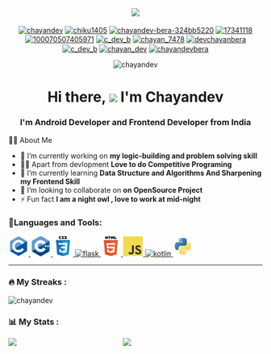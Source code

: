 
<div id="header" align="center">
  <img src="https://encrypted-tbn0.gstatic.com/images?q=tbn:ANd9GcR9zhlr2KMBoorUZhMNdEXLL3JFBlmkuIDvfeXCApQZGbHNP8gW&s" width="150px"/>
</div>
<div id="connection-libks" align="center">
<p align="center">
<a href="https://dev.to/chayandev" target="blank"><img align="center" src="https://raw.githubusercontent.com/rahuldkjain/github-profile-readme-generator/master/src/images/icons/Social/devto.svg" alt="chayandev" height="30" width="40" /></a>
<a href="https://twitter.com/chiku1405" target="blank"><img align="center" src="https://raw.githubusercontent.com/rahuldkjain/github-profile-readme-generator/master/src/images/icons/Social/twitter.svg" alt="chiku1405" height="30" width="40" /></a>
<a href="https://linkedin.com/in/chayandev-bera-324bb5220" target="blank"><img align="center" src="https://raw.githubusercontent.com/rahuldkjain/github-profile-readme-generator/master/src/images/icons/Social/linked-in-alt.svg" alt="chayandev-bera-324bb5220" height="30" width="40" /></a>
<a href="https://stackoverflow.com/users/17341118" target="blank"><img align="center" src="https://raw.githubusercontent.com/rahuldkjain/github-profile-readme-generator/master/src/images/icons/Social/stack-overflow.svg" alt="17341118" height="30" width="40" /></a>
<a href="https://fb.com/100070507405971" target="blank"><img align="center" src="https://raw.githubusercontent.com/rahuldkjain/github-profile-readme-generator/master/src/images/icons/Social/facebook.svg" alt="100070507405971" height="30" width="40" /></a>
<a href="https://instagram.com/c_dev_b" target="blank"><img align="center" src="https://raw.githubusercontent.com/rahuldkjain/github-profile-readme-generator/master/src/images/icons/Social/instagram.svg" alt="c_dev_b" height="30" width="40" /></a>
<a href="https://www.codechef.com/users/chayan_7478" target="blank"><img align="center" src="https://cdn.jsdelivr.net/npm/simple-icons@3.1.0/icons/codechef.svg" alt="chayan_7478" height="30" width="40" /></a>
<a href="https://www.hackerrank.com/devchayanbera" target="blank"><img align="center" src="https://raw.githubusercontent.com/rahuldkjain/github-profile-readme-generator/master/src/images/icons/Social/hackerrank.svg" alt="devchayanbera" height="30" width="40" /></a>
<a href="https://codeforces.com/profile/c_dev_b" target="blank"><img align="center" src="https://raw.githubusercontent.com/rahuldkjain/github-profile-readme-generator/master/src/images/icons/Social/codeforces.svg" alt="c_dev_b" height="30" width="40" /></a>
<a href="https://www.leetcode.com/chayan_dev" target="blank"><img align="center" src="https://raw.githubusercontent.com/rahuldkjain/github-profile-readme-generator/master/src/images/icons/Social/leet-code.svg" alt="chayan_dev" height="30" width="40" /></a>
<a href="https://auth.geeksforgeeks.org/user/chayandevbera" target="blank"><img align="center" src="https://raw.githubusercontent.com/rahuldkjain/github-profile-readme-generator/master/src/images/icons/Social/geeks-for-geeks.svg" alt="chayandevbera" height="30" width="40" /></a>
</p>
<p align="center"> <img src="https://komarev.com/ghpvc/?username=chayandev&label=Profile%20views&color=0e75b6&style=flat" alt="chayandev" /> </p>
</div>
<h1 align="center"> Hi there, <img src="https://media0.giphy.com/media/hvRJCLFzcasrR4ia7z/giphy.gif?cid=790b76118a1d3ade6494047a5a889309ca38241b3ce0c20e&rid=giphy.gif&ct=s" width="40px"> I'm Chayandev</h1>
<h3 align="center">I'm Android Developer and Frontend Developer from India</h3>
<div class="about-me>

<h2 align="left">🙋‍♂️ About Me</h2>

- 🔭 I’m currently working on **my logic-building and problem solving skill**
- 👨‍💻 Apart from devlopment **Love to do Competitive Programing**
- 🌱 I’m currently learning **Data Structure and Algorithms And Sharpening my Frontend Skill**
- 👯 I’m looking to collaborate on **on OpenSource Project**
- ⚡ Fun fact **I am a night owl , love to work at mid-night**
  </div>

<h3 align="left">🚀Languages and Tools:</h3>
<p align="left"> <a href="https://www.cprogramming.com/" target="_blank" rel="noreferrer"> <img src="https://raw.githubusercontent.com/devicons/devicon/master/icons/c/c-original.svg" alt="c" width="40" height="40"/> </a> <a href="https://www.w3schools.com/cpp/" target="_blank" rel="noreferrer"> <img src="https://raw.githubusercontent.com/devicons/devicon/master/icons/cplusplus/cplusplus-original.svg" alt="cplusplus" width="40" height="40"/> </a> <a href="https://www.w3schools.com/css/" target="_blank" rel="noreferrer"> <img src="https://raw.githubusercontent.com/devicons/devicon/master/icons/css3/css3-original-wordmark.svg" alt="css3" width="40" height="40"/> </a> <a href="https://flask.palletsprojects.com/" target="_blank" rel="noreferrer"> <img src="https://www.vectorlogo.zone/logos/pocoo_flask/pocoo_flask-icon.svg" alt="flask" width="40" height="40"/> </a> <a href="https://www.w3.org/html/" target="_blank" rel="noreferrer"> <img src="https://raw.githubusercontent.com/devicons/devicon/master/icons/html5/html5-original-wordmark.svg" alt="html5" width="40" height="40"/> </a> <a href="https://developer.mozilla.org/en-US/docs/Web/JavaScript" target="_blank" rel="noreferrer"> <img src="https://raw.githubusercontent.com/devicons/devicon/master/icons/javascript/javascript-original.svg" alt="javascript" width="40" height="40"/> </a> <a href="https://kotlinlang.org" target="_blank" rel="noreferrer"> <img src="https://www.vectorlogo.zone/logos/kotlinlang/kotlinlang-icon.svg" alt="kotlin" width="40" height="40"/> </a> <a href="https://www.python.org" target="_blank" rel="noreferrer"> <img src="https://raw.githubusercontent.com/devicons/devicon/master/icons/python/python-original.svg" alt="python" width="40" height="40"/> </a> </p>

---

### 🔥 My Streaks :

<p><img align="center"src="https://github-readme-streak-stats.herokuapp.com/?user=chayandev&theme=dark&background=000000" alt="chayandev" /></p>
                                                                                                                                         
### 📊 My Stats : 
                                                                                                                                         
<p><img  align="left" width="45%" src="https://github-readme-stats.vercel.app/api/top-langs/?username=Chayandev&layout=compact&theme=vision-friendly-dark" /></p>          
<p><img align="left" width="45%" src="https://github-readme-stats.vercel.app/api?username=Chayandev&show_icons=true&theme=highcontrast" /></P>
&nbsp;


